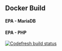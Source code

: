 ## Docker Build

#### EPA - MariaDB
#### EPA - PHP

[![Codefresh build status]( https://g.codefresh.io/api/badges/build?repoOwner=wljtcc&repoName=docker-build&branch=master&pipelineName=docker-build&accountName=wljtcc&type=cf-1)]( https://g.codefresh.io/repositories/wljtcc/docker-build/builds?filter=trigger:build;branch:master;service:5ae23541c611d8000136f03f~docker-build)


